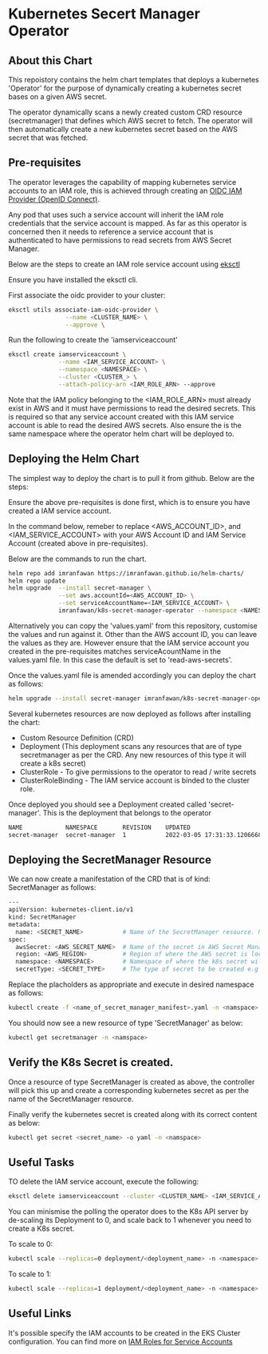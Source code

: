 
# Kubernetes Secert Manager Operator

## About this Chart

This repoistory contains the helm chart templates that deploys a kubernetes 'Operator' for the purpose of dynamically creating a kubernetes secret bases on a given AWS secret.

The operator dynamically scans a newly created custom CRD resource (secretmanager) that defines
which AWS secret to fetch. The operator will then automatically create a new kubernetes secret based on the AWS secret that was fetched.

## Pre-requisites

The operator leverages the capability of mapping kubernetes service accounts to an IAM role, this is achieved through creating an [OIDC IAM Provider (OpenID Connect)](https://docs.aws.amazon.com/eks/latest/userguide/enable-iam-roles-for-service-accounts.html). 

Any pod that uses such a service account will inherit the IAM role credentials that the service account is mapped. As far as this operator is concerned then it needs to reference a service account that is authenticated to have permissions to read secrets from AWS Secret Manager. 

Below are the steps to create an IAM role service account using [eksctl](https://docs.aws.amazon.com/eks/latest/userguide/eksctl.html)

Ensure you have installed the eksctl cli. 

First associate the oidc provider to your cluster:

```bash
eksctl utils associate-iam-oidc-provider \
                --name <CLUSTER_NAME> \
                --approve \
```

Run the following to create the 'iamserviceaccount'

```bash
eksctl create iamserviceaccount \
              --name <IAM_SERVICE_ACCOUNT> \
              --namespace <NAMESPACE> \
              --cluster <CLUSTER_> \
              --attach-policy-arn <IAM_ROLE_ARN> --approve 
```

Note that the IAM policy belonging to the <IAM_ROLE_ARN> must already exist in AWS and it must have permissions to read the desired secrets. This is required so that any service account created with this IAM service account is able to read the desired AWS secrets. Also ensure the <NAMESPACE> is the same namespace where the operator helm chart will be deployed to.


## Deploying the Helm Chart

The simplest way to deploy the chart is to pull it from github. Below are the steps: 

Ensure the above pre-requisites is done first, which is to ensure you have created a IAM service account.

In the command below, remeber to replace <AWS_ACCOUNT_ID>, <NAMESPACE> and <IAM_SERVICE_ACCOUNT> with your AWS Account ID and IAM Service Account (created above in pre-requisites).

Below are the commands to run the chart.

```bash
helm repo add imranfawan https://imranfawan.github.io/helm-charts/
helm repo update
helm upgrade  --install secret-manager \
              --set aws.accountId=<AWS_ACCOUNT_ID> \
              --set serviceAccountName=<IAM_SERVICE_ACCOUNT> \
              imranfawan/k8s-secret-manager-operator --namespace <NAMESPACE>
```

Alternatively you can copy the 'values.yaml' from this repository, customise the values and run against it. Other than the AWS account ID, you can leave the values as they are. However ensure that the IAM service account you created in the pre-requisites matches serviceAcountName in the values.yaml file. In this case the default is set to 'read-aws-secrets'.

Once the values.yaml file is amended accordingly you can deploy the chart as follows:

```bash
helm upgrade --install secret-manager imranfawan/k8s-secret-manager-operator --namespace <NAMESPACE> -f </path_to_your_values.yaml>
```

Several kubernetes resources are now deployed as follows after installing the chart: 

* Custom Resource Definition (CRD)
* Deployment (This deployment scans any resources that are of type secretmanager as per the CRD. Any new resources of this type it will create a k8s secret)
* ClusterRole - To give permissions to the operator to read / write secrets
* ClusterRoleBinding - The IAM service account is binded to the cluster role.

Once deployed you should see a Deployment created called 'secret-manager'. This is the deployment that belongs to the operator

```bash
NAME          	NAMESPACE     	REVISION	UPDATED                                	STATUS  	CHART                            	APP VERSION
secret-manager	secret-manager	1       	2022-03-05 17:31:33.120666889 +0000 UTC	deployed	k8s-secret-manager-operator-1.0.0	1.0.0     
```

## Deploying the SecretManager Resource

We can now create a manifestation of the CRD that is of kind: SecretManager as follows:

```bash
---
apiVersion: kubernetes-client.io/v1
kind: SecretManager
metadata:
  name: <SECRET_NAME>           # Name of the SecretManager resource. Note, that the k8s secret created will also take this name.
spec:
  awsSecret: <AWS_SECRET_NAME>  # Name of the secret in AWS Secret Manager
  region: <AWS_REGION>          # Region of where the AWS secret is located e.g eu-west-2
  namespace: <NAMESPACE>        # Namespace of where the k8s secret will be created
  secretType: <SECRET_TYPE>     # The type of secret to be created e.g opaque or docker
```

Replace the placholders as appropriate and execute in desired namespace as follows: 

```bash
kubectl create -f <name_of_secret_manager_manifest>.yaml -n <namspace>
```

You should now see a new resource of type 'SecretManager' as below:

```bash
kubectl get secretmanager -n <namspace>
```

## Verify the K8s Secret is created.
Once a resource of type SecretManager is created as above, the controller will pick this up and create a corresponding kubernetes secret as per the name of the SecretManager resource.

Finally verify the kubernetes secret is created along with its correct content as below:

```bash
kubectl get secret <secret_name> -o yaml -n <namspace>
```

## Useful Tasks

TO delete the IAM service account, execute the following: 

```bash
eksctl delete iamserviceaccount --cluster <CLUSTER_NAME> <IAM_SERVICE_ACCOUNT_NAME>
```

You can minismise the polling the operator does to the K8s API server by de-scaling its Deployment to 0, and scale back to 1 whenever you need to create a K8s secret.

To scale to 0:

```bash
kubectl scale --replicas=0 deployment/<deployment_name> -n <namespace>
```

To scale to 1:

```bash
kubectl scale --replicas=1 deployment/<deployment_name> -n <namespace>
```


## Useful Links

It's possible specify the IAM accounts to be created in the EKS Cluster configuration. You can find more on [IAM Roles for Service Accounts](https://eksctl.io/usage/iamserviceaccounts/)
